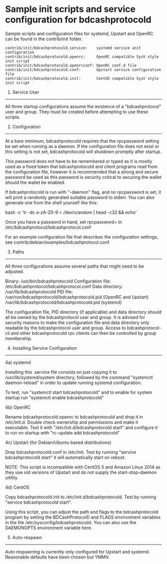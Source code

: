 Sample init scripts and service configuration for bdcashprotocold
==========================================================

Sample scripts and configuration files for systemd, Upstart and OpenRC
can be found in the contrib/init folder.

    contrib/init/bdcashprotocold.service:    systemd service unit configuration
    contrib/init/bdcashprotocold.openrc:     OpenRC compatible SysV style init script
    contrib/init/bdcashprotocold.openrcconf: OpenRC conf.d file
    contrib/init/bdcashprotocold.conf:       Upstart service configuration file
    contrib/init/bdcashprotocold.init:       CentOS compatible SysV style init script

1. Service User
---------------------------------

All three startup configurations assume the existence of a "bdcashprotocol" user
and group.  They must be created before attempting to use these scripts.

2. Configuration
---------------------------------

At a bare minimum, bdcashprotocold requires that the rpcpassword setting be set
when running as a daemon.  If the configuration file does not exist or this
setting is not set, bdcashprotocold will shutdown promptly after startup.

This password does not have to be remembered or typed as it is mostly used
as a fixed token that bdcashprotocold and client programs read from the configuration
file, however it is recommended that a strong and secure password be used
as this password is security critical to securing the wallet should the
wallet be enabled.

If bdcashprotocold is run with "-daemon" flag, and no rpcpassword is set, it will
print a randomly generated suitable password to stderr.  You can also
generate one from the shell yourself like this:

bash -c 'tr -dc a-zA-Z0-9 < /dev/urandom | head -c32 && echo'

Once you have a password in hand, set rpcpassword= in /etc/bdcashprotocol/bdcashprotocol.conf

For an example configuration file that describes the configuration settings,
see contrib/debian/examples/bdcashprotocol.conf.

3. Paths
---------------------------------

All three configurations assume several paths that might need to be adjusted.

Binary:              /usr/bin/bdcashprotocold
Configuration file:  /etc/bdcashprotocol/bdcashprotocol.conf
Data directory:      /var/lib/bdcashprotocold
PID file:            /var/run/bdcashprotocold/bdcashprotocold.pid (OpenRC and Upstart)
                     /var/lib/bdcashprotocold/bdcashprotocold.pid (systemd)

The configuration file, PID directory (if applicable) and data directory
should all be owned by the bdcashprotocol user and group.  It is advised for security
reasons to make the configuration file and data directory only readable by the
bdcashprotocol user and group.  Access to bdcashprotocol-cli and other bdcashprotocold rpc clients
can then be controlled by group membership.

4. Installing Service Configuration
-----------------------------------

4a) systemd

Installing this .service file consists on just copying it to
/usr/lib/systemd/system directory, followed by the command
"systemctl daemon-reload" in order to update running systemd configuration.

To test, run "systemctl start bdcashprotocold" and to enable for system startup run
"systemctl enable bdcashprotocold"

4b) OpenRC

Rename bdcashprotocold.openrc to bdcashprotocold and drop it in /etc/init.d.  Double
check ownership and permissions and make it executable.  Test it with
"/etc/init.d/bdcashprotocold start" and configure it to run on startup with
"rc-update add bdcashprotocold"

4c) Upstart (for Debian/Ubuntu based distributions)

Drop bdcashprotocold.conf in /etc/init.  Test by running "service bdcashprotocold start"
it will automatically start on reboot.

NOTE: This script is incompatible with CentOS 5 and Amazon Linux 2014 as they
use old versions of Upstart and do not supply the start-stop-daemon uitility.

4d) CentOS

Copy bdcashprotocold.init to /etc/init.d/bdcashprotocold. Test by running "service bdcashprotocold start".

Using this script, you can adjust the path and flags to the bdcashprotocold program by
setting the BDCashProtocolD and FLAGS environment variables in the file
/etc/sysconfig/bdcashprotocold. You can also use the DAEMONOPTS environment variable here.

5. Auto-respawn
-----------------------------------

Auto respawning is currently only configured for Upstart and systemd.
Reasonable defaults have been chosen but YMMV.

